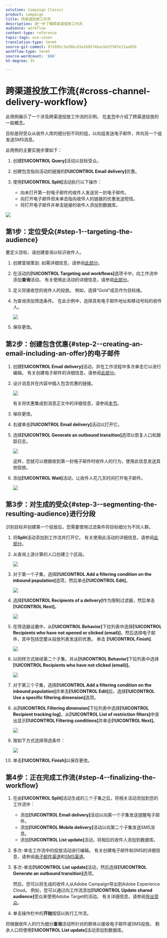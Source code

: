 ```yaml
---
solution: Campaign Classic
product: campaign
title: 跨渠道投放工作流
description: 进一步了解跨渠道投放工作流
audience: workflow
content-type: reference
topic-tags: use-cases
translation-type: tm+mt
source-git-commit: 972885c3a38bcd3a260574bacbb3f507e11ae05b
workflow-type: tm+mt
source-wordcount: '666'
ht-degree: 3%

---
```



# 跨渠道投放工作流{#cross-channel-delivery-workflow}

此用例展示了一个涉及跨渠道投放工作流的示例。 在[本节](../../workflow/using/cross-channel-deliveries.md)中介绍了跨渠道投放的一般概念。

目标是将受众从收件人库的细分到不同的组，以向组发送电子邮件，并向另一个组发送SMS消息。

此用例的主要实施步骤如下：

1. 创建&#x200B;**[!UICONTROL Query]**&#x200B;活动以目标受众。
1. 创建包含指向活动的链接的&#x200B;**[!UICONTROL Email delivery]**&#x200B;优惠。
1. 使用&#x200B;**[!UICONTROL Split]**&#x200B;活动执行以下操作：

   * 向未打开第一封电子邮件的收件人发送另一封电子邮件。
   * 向打开电子邮件但未单击指向收件人的链接的优惠发送短信。
   * 将打开电子邮件并单击链接的收件人添加到数据库。

![](assets/wkf_cross-channel_7.png)

## 第1步：定位受众{#step-1--targeting-the-audience}

要定义目标，请创建查询以标识收件人。

1. 创建营销策划. 如需详细信息，请参阅[此部分](../../campaign/using/setting-up-marketing-campaigns.md#creating-a-campaign)。
1. 在活动的&#x200B;**[!UICONTROL Targeting and workflows]**&#x200B;选项卡中，向工作流中添加&#x200B;**查询**&#x200B;活动。 有关使用此活动的详细信息，请参阅[此部分](../../workflow/using/query.md)。
1. 定义将接收您的收件人的投放。 例如，选择“Gold”成员作为目标维。
1. 为查询添加筛选条件。 在此示例中，选择具有电子邮件地址和移动号码的收件人。

   ![](assets/wkf_cross-channel_3.png)

1. 保存更改。

## 第2步：创建包含优惠{#step-2--creating-an-email-including-an-offer}的电子邮件

1. 创建&#x200B;**[!UICONTROL Email delivery]**&#x200B;活动，并在工作流程中多次单击它以进行编辑。 有关创建电子邮件的详细信息，请参阅[此部分](../../delivery/using/about-email-channel.md)。
1. 设计消息并在内容中插入包含优惠的链接。

   ![](assets/wkf_cross-channel_1.png)

   有关将优惠集成到消息正文中的详细信息，请参阅[本节](../../interaction/using/integrating-an-offer-via-the-wizard.md#delivering-with-a-call-to-the-offer-engine)。

1. 保存更改。
1. 右键单击&#x200B;**[!UICONTROL Email delivery]**&#x200B;活动以打开它。
1. 选择&#x200B;**[!UICONTROL Generate an outbound transition]**&#x200B;选项以恢复人口和跟踪日志。

   ![](assets/wkf_cross-channel_2.png)

   这样，您就可以根据收到第一封电子邮件时收件人的行为，使用此信息发送其他投放。

1. 添加&#x200B;**[!UICONTROL Wait]**&#x200B;活动，让收件人花几天时间打开电子邮件。

   ![](assets/wkf_cross-channel_4.png)

## 第3步：对生成的受众{#step-3--segmenting-the-resulting-audience}进行分段

识别目标并创建第一个投放后，您需要使用过滤条件将目标细分为不同人群。

1. 将&#x200B;**Split**&#x200B;活动添加到工作流并打开它。 有关使用此活动的详细信息，请参阅[此部分](../../workflow/using/split.md)。
1. 从查询上游计算的人口创建三个区段。

   ![](assets/wkf_cross-channel_6.png)

1. 对于第一个子集，选择&#x200B;**[!UICONTROL Add a filtering condition on the inbound population]**&#x200B;选项，然后单击&#x200B;**[!UICONTROL Edit]**。

   ![](assets/wkf_cross-channel_8.png)

1. 选择&#x200B;**[!UICONTROL Recipients of a delivery]**&#x200B;作为限制过滤器，然后单击&#x200B;**[!UICONTROL Next]**。

   ![](assets/wkf_cross-channel_9.png)

1. 在筛选器设置中，从&#x200B;**[!UICONTROL Behavior]**&#x200B;下拉列表中选择&#x200B;**[!UICONTROL Recipients who have not opened or clicked (email)]**，然后选择电子邮件，其中包括您要从投放列表发送的优惠。 单击 **[!UICONTROL Finish]**.

   ![](assets/wkf_cross-channel_10.png)

1. 以同样方式继续第二个子集，并从&#x200B;**[!UICONTROL Behavior]**&#x200B;下拉列表中选择&#x200B;**[!UICONTROL Recipients who have not clicked (email)]**。

   ![](assets/wkf_cross-channel_11.png)

1. 对于第三个子集，选择&#x200B;**[!UICONTROL Add a filtering condition on the inbound population]**&#x200B;并单击&#x200B;**[!UICONTROL Edit]**&#x200B;后，选择&#x200B;**[!UICONTROL Use a specific filtering dimension]**&#x200B;选项。
1. 从&#x200B;**[!UICONTROL Filtering dimension]**&#x200B;下拉列表中选择&#x200B;**[!UICONTROL Recipient tracking log]**，从&#x200B;**[!UICONTROL List of restriction filters]**&#x200B;中突出显示&#x200B;**[!UICONTROL Filtering conditions]**&#x200B;并单击&#x200B;**[!UICONTROL Next]**。

   ![](assets/wkf_cross-channel_12.png)

1. 按如下方式选择筛选条件：

   ![](assets/wkf_cross-channel_13.png)

1. 单击&#x200B;**[!UICONTROL Finish]**&#x200B;以保存更改。

## 第4步：正在完成工作流{#step-4--finalizing-the-workflow}

1. 在由&#x200B;**[!UICONTROL Split]**&#x200B;活动生成的三个子集之后，将相关活动添加到您的工作流中：

   * 添加&#x200B;**[!UICONTROL Email delivery]**&#x200B;活动以向第一个子集发送提醒电子邮件。
   * 添加&#x200B;**[!UICONTROL Mobile delivery]**&#x200B;活动以向第二个子集发送SMS消息。
   * 添加&#x200B;**[!UICONTROL List update]**&#x200B;活动，将相应的收件人添加到数据库。

1. 多次-单击工作流中的投放活动进行编辑。 有关创建电子邮件和SMS的详细信息，请参阅[电子邮件渠道](../../delivery/using/about-email-channel.md)和[SMS渠道](../../delivery/using/sms-channel.md)。
1. 多次-单击&#x200B;**[!UICONTROL List update]**&#x200B;活动，然后选择&#x200B;**[!UICONTROL Generate an outbound transition]**&#x200B;选项。

   然后，您可以将生成的收件人从Adobe Campaign导出到Adobe Experience Cloud。 例如，您可以通过向工作流添加&#x200B;**[!UICONTROL Update shared audience]**&#x200B;受众来使用Adobe Target的活动。 有关详细信息，请参阅[导出受众](../../integrations/using/importing-and-exporting-audiences.md#exporting-an-audience)。

1. 单击操作栏中的&#x200B;**开始**&#x200B;按钮以执行工作流。

将根据收件人的行为细分&#x200B;**查询**&#x200B;活动所针对的群体以接收电子邮件或SMS投放。 剩余人口将使用&#x200B;**[!UICONTROL List update]**&#x200B;活动添加到数据库。

